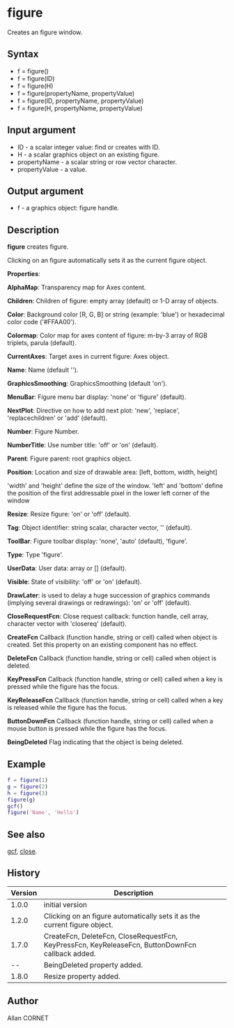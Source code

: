 # figure

Creates an figure window.

## Syntax

- f = figure()
- f = figure(ID)
- f = figure(H)
- f = figure(propertyName, propertyValue)
- f = figure(ID, propertyName, propertyValue)
- f = figure(H, propertyName, propertyValue)

## Input argument

- ID - a scalar integer value: find or creates with ID.
- H - a scalar graphics object on an existing figure.
- propertyName - a scalar string or row vector character.
- propertyValue - a value.

## Output argument

- f - a graphics object: figure handle.

## Description

  <p><b>figure</b> creates figure.</p>
  <p>Clicking on an figure automatically sets it as the current figure object.</p>
  <p/>
  <p><b>Properties</b>:</p>
  <p/>
  <p><b>AlphaMap</b>: Transparency map for Axes content.</p>
  <p><b>Children</b>: Children of figure: empty array (default) or 1-D array of objects.</p>
  <p><b>Color</b>: Background color [R, G, B] or string (example: 'blue') or hexadecimal color code ('#FFAA00').</p>
  <p><b>Colormap</b>: Color map for axes content of figure: m-by-3 array of RGB triplets, parula (default).</p>
  <p><b>CurrentAxes</b>: Target axes in current figure: Axes object.</p>
  <p><b>Name</b>: Name (default '').</p>
  <p><b>GraphicsSmoothing</b>: GraphicsSmoothing (default 'on').</p>
  <p><b>MenuBar</b>:  Figure menu bar display: 'none' or 'figure' (default).</p>
  <p><b>NextPlot</b>: Directive on how to add next plot: 'new', 'replace', 'replacechildren' or 'add' (default).</p>
  <p><b>Number</b>: Figure Number.</p>
  <p><b>NumberTitle</b>: Use number title: 'off' or 'on' (default).</p>
  <p><b>Parent</b>: Figure parent: root graphics object.</p>
  <p><b>Position</b>: Location and size of drawable area: [left, bottom, width, height]</p>
  <p>'width' and 'height' define the size of the window. 'left' and 'bottom' define the position of the first addressable pixel in the lower left corner of the window</p>
  <p><b>Resize</b>: Resize figure: 'on' or 'off' (default).</p>
  <p><b>Tag</b>: Object identifier: string scalar, character vector, '' (default).</p>
  <p><b>ToolBar</b>:  Figure toolbar display: 'none', 'auto' (default), 'figure'.</p>
  <p><b>Type</b>: Type 'figure'.</p>
  <p><b>UserData</b>: User data: array or [] (default).</p>
  <p><b>Visible</b>: State of visibility: 'off' or 'on' (default).</p>
  <p><b>DrawLater</b>: is used to delay a huge succession of graphics commands (implying several drawings or redrawings): 'on' or 'off' (default).</p>
  <p><b>CloseRequestFcn</b>:  Close request callback: function handle, cell array, character vector with 'closereq' (default).</p>
  <p><b>CreateFcn</b> Callback (function handle, string or cell) called when object is created.
Set this property on an existing component has no effect.</p>
  <p><b>DeleteFcn</b> Callback (function handle, string or cell) called when object is deleted.</p>
  <p><b>KeyPressFcn</b> Callback (function handle, string or cell) called when a key is pressed while the figure has the focus.</p>
  <p><b>KeyReleaseFcn</b> Callback (function handle, string or cell) called when a key is released while the figure has the focus.</p>
  <p><b>ButtonDownFcn</b> Callback (function handle, string or cell) called when a mouse button is pressed while the figure has the focus.</p>
  <p><b>BeingDeleted</b> Flag indicating that the object is being deleted.</p>

## Example

```matlab
f = figure(1)
g = figure(2)
h = figure(3)
figure(g)
gcf()
figure('Name', 'Hello')
```

## See also

[gcf](gcf.md), [close](close.md).

## History

| Version | Description                                                                                      |
| ------- | ------------------------------------------------------------------------------------------------ |
| 1.0.0   | initial version                                                                                  |
| 1.2.0   | Clicking on an figure automatically sets it as the current figure object.                        |
| 1.7.0   | CreateFcn, DeleteFcn, CloseRequestFcn, KeyPressFcn, KeyReleaseFcn, ButtonDownFcn callback added. |
| --      | BeingDeleted property added.                                                                     |
| 1.8.0   | Resize property added.                                                                           |

## Author

Allan CORNET
